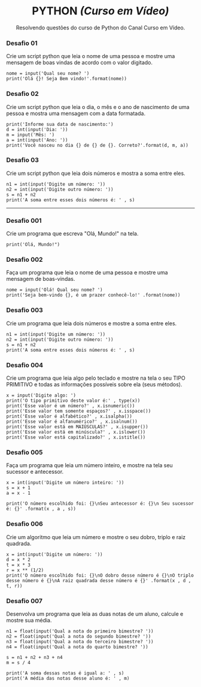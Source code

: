 <h1 align="center">PYTHON <i>(Curso em Vídeo)</i></h1>
<p align="center">Resolvendo questões do curso de Python do Canal Curso em Vídeo.</p>

<h3>Desafio 01</h3>
<p>Crie um script python que leia o nome de uma pessoa e mostre uma mensagem de boas vindas de acordo com o valor digitado.</p>

```
nome = input('Qual seu nome? ')
print('Olá {}! Seja Bem vindo!'.format(nome))
```

<h3>Desafio 02</h3>
<p>Crie um script python que leia o dia, o mês e o ano de nascimento de uma pessoa e mostra uma mensagem com a data formatada.</p>

```
print('Informe sua data de nascimento:')
d = int(input('Dia: '))
m = input('Mês: ')
a = int(input('Ano: '))
print('Você nasceu no dia {} de {} de {}. Correto?'.format(d, m, a))
```

<h3>Desafio 03</h3>
<p>Crie um script python que leia dois números e mostra a soma entre eles.</p>

```
n1 = int(input('Digite um número: '))
n2 = int(input('Digite outro número: '))
s = n1 + n2
print('A soma entre esses dois números é: ' , s)
```
<hr>

<h3>Desafio 001</h3>
<p>Crie um programa que escreva "Olá, Mundo!" na tela.</p>

```
print('Olá, Mundo!")
```

<h3>Desafio 002</h3>
<p>Faça um programa que leia o nome de uma pessoa e mostre uma mensagem de boas-vindas.</p>

```
nome = input('Olá! Qual seu nome? ')
print('Seja bem-vindo {}, é um prazer conhecê-lo!' .format(nome))
```

<h3>Desafio 003</h3>
<p>Crie um programa que leia dois números e mostre a soma entre eles.</p>

```
n1 = int(input('Digite um número: '))
n2 = int(input('Digite outro número: '))
s = n1 + n2
print('A soma entre esses dois números é: ' , s)
```

<h3>Desafio 004</h3>
<p>Crie um programa que leia algo pelo teclado e mostre na tela o seu TIPO PRIMITIVO e todas as informações possíveis sobre ela (seus métodos).</p>

```
x = input('Digite algo: ')
print('O tipo primitivo deste valor é:' , type(x))
print('Esse valor é um número?' , x.isnumeric())
print('Esse valor tem somente espaços?' , x.isspace())
print('Esse valor é alfabético?' , x.isalpha())
print('Esse valor é alfanumérico?' , x.isalnum())
print('Esse valor está em MAIÚSCULAS?' , x.isupper())
print('Esse valor está em minúscula?' , x.islower())
print('Esse valor está capitalizado?' , x.istitle())
```

<h3>Desafio 005</h3>
<p>Faça um programa que leia um número inteiro, e mostre na tela seu sucessor e antecessor.</p>

```
x = int(input('Digite um número inteiro: '))
s = x + 1
a = x - 1

print('O número escolhido foi: {}\nSeu antecessor é: {}\n Seu sucessor é: {}' .format(x , a , s))
```

<h3>Desafio 006</h3>
<p>Crie um algoritmo que leia um número e mostre o seu dobro, triplo e raiz quadrada.</p>

```
x = int(input('Digite um número: '))
d = x * 2
t = x * 3
r = x ** (1/2)
print('O número escolhido foi: {}\nO dobro desse número é {}\nO triplo desse número é {}\nA raiz quadrada desse número é {}' .format(x , d , t, r))
```

<h3>Desafio 007</h3>
<p>Desenvolva um programa que leia as duas notas de um aluno, calcule e mostre sua média.</p>

```
n1 = float(input('Qual a nota do primeiro bimestre? '))
n2 = float(input('Qual a nota do segundo bimestre? '))
n3 = float(input('Qual a nota do terceiro bimestre? '))
n4 = float(input('Qual a nota do quarto bimestre? '))

s = n1 + n2 + n3 + n4
m = s / 4

print('A soma dessas notas é igual a: ' , s)
print('A média das notas desse aluno é: ' , m)
```
